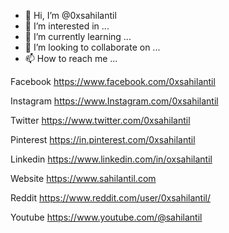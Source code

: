 - 👋 Hi, I’m @0xsahilantil
- 👀 I’m interested in ...
- 🌱 I’m currently learning ...
- 💞️ I’m looking to collaborate on ...
- 📫 How to reach me ...

Facebook https://www.facebook.com/0xsahilantil

Instagram https://www.Instagram.com/0xsahilantil

Twitter https://www.twitter.com/0xsahilantil

Pinterest https://in.pinterest.com/0xsahilantil

Linkedin https://www.linkedin.com/in/oxsahilantil

Website https://www.sahilantil.com

Reddit https://www.reddit.com/user/0xsahilantil/

Youtube https://www.youtube.com/@sahilantil
<!---
0xsahilantil/0xsahilantil is a ✨ special ✨ repository because its `README.md` (this file) appears on your GitHub profile.
You can click the Preview link to take a look at your changes.
--->
